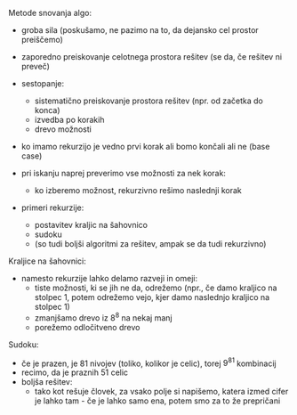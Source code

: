 Metode snovanja algo:
- groba sila (poskušamo, ne pazimo na to, da dejansko cel prostor preiščemo)
- zaporedno preiskovanje celotnega prostora rešitev (se da, če rešitev ni preveč)
- sestopanje:
	- sistematično preiskovanje prostora rešitev (npr. od začetka do konca)
	- izvedba po korakih
	- drevo možnosti

- ko imamo rekurzijo je vedno prvi korak ali bomo končali ali ne (base case)
- pri iskanju naprej preverimo vse možnosti za nek korak:
	- ko izberemo možnost, rekurzivno rešimo naslednji korak
- primeri rekurzije:
	- postavitev kraljic na šahovnico
	- sudoku
	- (so tudi boljši algoritmi za rešitev, ampak se da tudi rekurzivno)

Kraljice na šahovnici:
- namesto rekurzije lahko delamo razveji in omeji:
	- tiste možnosti, ki se jih ne da, odrežemo (npr., če damo kraljico na stolpec 1, potem odrežemo vejo, kjer damo naslednjo kraljico na stolpec 1)
	- zmanjšamo drevo iz $8^8$ na nekaj manj
	- porežemo odločitveno drevo

Sudoku:
- če je prazen, je 81 nivojev (toliko, kolikor je celic), torej $9^{81}$ kombinacij
- recimo, da je praznih 51 celic
- boljša rešitev:
	- tako kot rešuje človek, za vsako polje si napišemo, katera izmed cifer je lahko tam - če je lahko samo ena, potem smo za to že prepričani